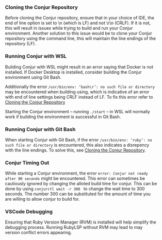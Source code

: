 ### Cloning the Conjur Repository
Before cloning the Conjur repository, ensure that in your choice of IDE, the end of line option is set to \n (which is LF) and not \r\n (CRLF). If it is not, this will result in issues while trying to build and run your Conjur environment. Another solution to this issue would be to clone your Conjur repository using the command line, this will maintain the line endings of the repository (LF).

### Running Conjur with WSL
Building Conjur with WSL might result in an error saying that Docker is not installed. If Docker Desktop is installed, consider building the Conjur environment using Git Bash.

Additionally the error `/usr/bin/env: ‘bash\r’: no such file or directory` may be encountered when building using, which is indicative of an error with end of line settings being CRLF instead of LF. To fix this error refer to [Cloning the Conjur Repository](#Cloning-the-Conjur-Repository)

Starting the Conjur environment – running `./start` – in WSL will normally work if building the environment is successful in Git Bash.

### Running Conjur with Git Bash
When starting Conjur with Git Bash, if the error `/usr/bin/env: ‘ruby’: no such file or directory` is encountered, this also indicates a disrepency with the line endings. To solve this, see [Cloning the Conjur Repository](#Cloning-the-Conjur-Repository).

### Conjur Timing Out
While starting a Conjur environment, the error `error: Conjur not ready after 90 seconds` might be encountered. This error can sometimes be cautiously ignored by changing the alloted build time for conjur. This can be done by using `conjurctl wait -r 300 ` to change the wait time to 300 seconds. The number 300 can be substituted for the amount of time you are willing to allow conjur to build for.

### VSCode Debugging
Ensuring that Ruby Version Manager (RVM) is installed will help simplify the debugging process. Running RubyLSP without RVM may lead to may version conflict errors appearing. 


